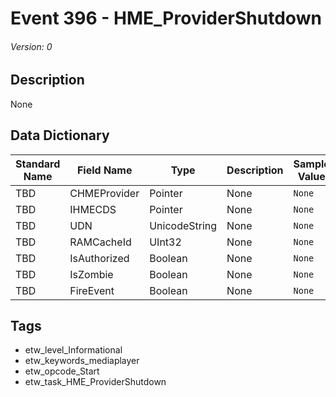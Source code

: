 # Event 396 - HME_ProviderShutdown
###### Version: 0

## Description
None

## Data Dictionary
|Standard Name|Field Name|Type|Description|Sample Value|
|---|---|---|---|---|
|TBD|CHMEProvider|Pointer|None|`None`|
|TBD|IHMECDS|Pointer|None|`None`|
|TBD|UDN|UnicodeString|None|`None`|
|TBD|RAMCacheId|UInt32|None|`None`|
|TBD|IsAuthorized|Boolean|None|`None`|
|TBD|IsZombie|Boolean|None|`None`|
|TBD|FireEvent|Boolean|None|`None`|

## Tags
* etw_level_Informational
* etw_keywords_mediaplayer
* etw_opcode_Start
* etw_task_HME_ProviderShutdown